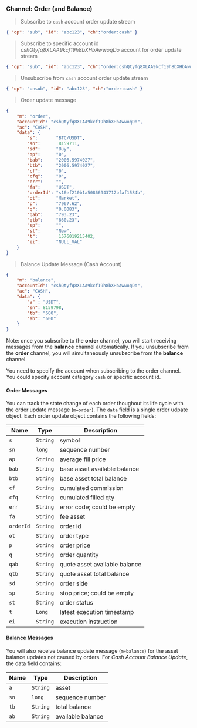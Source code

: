 ### Channel: Order (and Balance)

> Subscribe to `cash` account order update stream

```json
{ "op": "sub", "id": "abc123", "ch":"order:cash" }
```

> Subscribe to specific account id *cshQtyfq8XLAA9kcf19h8bXHbAwwoqDo* account for order update stream

```json
{ "op": "sub", "id": "abc123", "ch":"order:cshQtyfq8XLAA9kcf19h8bXHbAwwoqDo" }
```

> Unsubscribe from `cash` account order update stream

```json
{ "op": "unsub", "id": "abc123", "ch":"order:cash" }
```


> Order update message

```json
{
    "m": "order", 
    "accountId": "cshQtyfq8XLAA9kcf19h8bXHbAwwoqDo", 
    "ac": "CASH", 
    "data": {
        "s":       "BTC/USDT", 
        "sn":       8159711, 
        "sd":      "Buy", 
        "ap":      "0", 
        "bab":     "2006.5974027", 
        "btb":     "2006.5974027",
        "cf":      "0", 
        "cfq":     "0", 
        "err":     "", 
        "fa":      "USDT",
        "orderId": "s16ef210b1a50866943712bfaf1584b", 
        "ot":      "Market", 
        "p":       "7967.62", 
        "q":       "0.0083", 
        "qab":     "793.23", 
        "qtb":     "860.23", 
        "sp":      "", 
        "st":      "New", 
        "t":        1576019215402,
        "ei":      "NULL_VAL"
    }
}
```

> Balance Update Message (Cash Account)

```json
{
    "m": "balance",
    "accountId": "cshQtyfq8XLAA9kcf19h8bXHbAwwoqDo",
    "ac": "CASH",
    "data": {
        "a" : "USDT",
        "sn": 8159798,
        "tb": "600",
        "ab": "600"
    }
}
```


Note: once you subscribe to the **order** channel, you will start receiving messages from the **balance** channel automatically. If you unsubscribe from the **order** channel, you will simultaneously unsubscribe from the **balance** channel.

You need to specify the account when subscribing to the order channel. You could specify account category `cash` or specific account id.

#### Order Messages

You can track the state change of each order thoughout its life cycle with the order update message (`m=order`). The `data` field is a single order udpate object.  Each order update object contains the following fields:

Name     | Type     | Description                                                                                    
---------| -------- | ---------------------------------
`s`      | `String` | symbol
`sn`     | `long`   | sequence number
`ap`     | `String` | average fill price
`bab`    | `String` | base asset available balance
`btb`    | `String` | base asset total balance
`cf`     | `String` | cumulated commission
`cfq`    | `String` | cumulated filled qty
`err`    | `String` | error code; could be empty
`fa`     | `String` | fee asset
`orderId`| `String` | order id
`ot`     | `String` | order type
`p`      | `String` | order price
`q`      | `String` | order quantity
`qab`    | `String` | quote asset available balance
`qtb`    | `String` | quote asset total balance
`sd`     | `String` | order side
`sp`     | `String` | stop price; could be empty
`st`     | `String` | order status
`t`      | `Long`   | latest execution timestamp
`ei`     | `String` | execution instruction

#### Balance Messages

You will also receive balance update message (`m=balance`) for the asset balance updates not caused by orders.
For *Cash Account Balance Update*, the data field contains:

Name     | Type     | Description                                                                                    
---------| -------- | ---------------------------------
`a`      | `String` | asset
`sn`     | `long`   | sequence number
`tb`     | `String` | total balance
`ab`     | `String` | available balance

